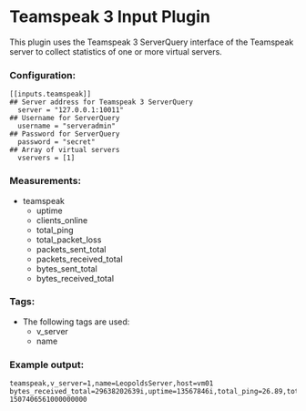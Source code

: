 # Teamspeak 3 Input Plugin

This plugin uses the Teamspeak 3 ServerQuery interface of the Teamspeak server to collect statistics of one or more
virtual servers.

### Configuration:

```
[[inputs.teamspeak]]
## Server address for Teamspeak 3 ServerQuery
  server = "127.0.0.1:10011"
## Username for ServerQuery
  username = "serveradmin"
## Password for ServerQuery
  password = "secret"
## Array of virtual servers
  vservers = [1]
```

### Measurements:

- teamspeak
    - uptime
    - clients_online
    - total_ping
    - total_packet_loss
    - packets_sent_total
    - packets_received_total
    - bytes_sent_total
    - bytes_received_total

### Tags:

- The following tags are used:
    - v_server
    - name

### Example output:

```
teamspeak,v_server=1,name=LeopoldsServer,host=vm01 bytes_received_total=29638202639i,uptime=13567846i,total_ping=26.89,total_packet_loss=0,packets_sent_total=415821252i,packets_received_total=237069900i,bytes_sent_total=55309568252i,clients_online=11i 1507406561000000000
```